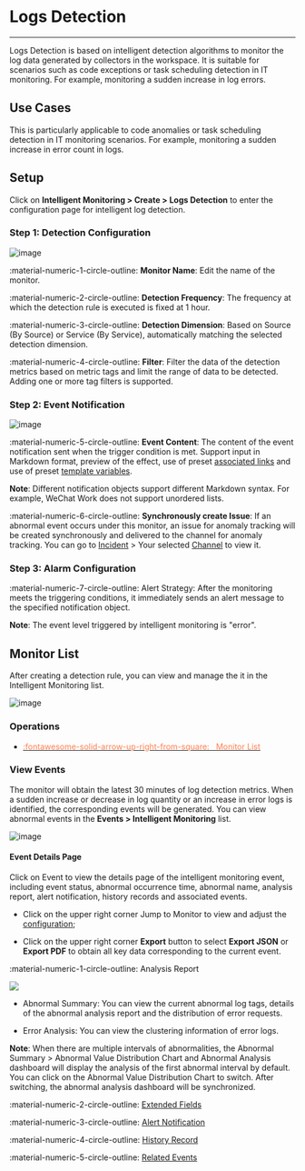 # Logs Detection
---


Logs Detection is based on intelligent detection algorithms to monitor the log data generated by collectors in the workspace. It is suitable for scenarios such as code exceptions or task scheduling detection in IT monitoring. For example, monitoring a sudden increase in log errors.

## Use Cases

This is particularly applicable to code anomalies or task scheduling detection in IT monitoring scenarios. For example, monitoring a sudden increase in error count in logs.

## Setup

Click on **Intelligent Monitoring > Create > Logs Detection** to enter the configuration page for intelligent log detection.

### Step 1: Detection Configuration

![image](../img/intelligent-detection06.png)

:material-numeric-1-circle-outline: **Monitor Name**: Edit the name of the monitor.

:material-numeric-2-circle-outline: **Detection Frequency**: The frequency at which the detection rule is executed is fixed at 1 hour.

:material-numeric-3-circle-outline: **Detection Dimension**: Based on Source (By Source) or Service (By Service), automatically matching the selected detection dimension.

:material-numeric-4-circle-outline: **Filter**: Filter the data of the detection metrics based on metric tags and limit the range of data to be detected. Adding one or more tag filters is supported.

### Step 2: Event Notification

![image](../img/intelligent-detection07.png)

:material-numeric-5-circle-outline: **Event Content**: The content of the event notification sent when the trigger condition is met. Support input in Markdown format, preview of the effect, use of preset [associated links](link-description.md) and use of preset [template variables](../event-template.md).

**Note**: Different notification objects support different Markdown syntax. For example, WeChat Work does not support unordered lists.

:material-numeric-6-circle-outline: **Synchronously create Issue**: If an abnormal event occurs under this monitor, an issue for anomaly tracking will be created synchronously and delivered to the channel for anomaly tracking. You can go to [Incident](../../exception/index.md) >  Your selected [Channel](../../exception/channel.md) to view it.

### Step 3: Alarm Configuration

:material-numeric-7-circle-outline: Alert Strategy: After the monitoring meets the triggering conditions, it immediately sends an alert message to the specified notification object.

**Note**: The event level triggered by intelligent monitoring is "error".

## Monitor List

After creating a detection rule, you can view and manage the it in the Intelligent Monitoring list.

![image](../img/intelligent-detection01.png)

### Operations

<div class="grid cards" markdown>

- [<font color="coral"> :fontawesome-solid-arrow-up-right-from-square: &nbsp; Monitor List</font>](../monitor/index.md#list)


</div>


### View Events

The monitor will obtain the latest 30 minutes of log detection metrics. When a sudden increase or decrease in log quantity or an increase in error logs is identified, the corresponding events will be generated. You can view abnormal events in the **Events > Intelligent Monitoring** list.

![image](../img/intelligent-detection04.png)

#### Event Details Page

Click on Event to view the details page of the intelligent monitoring event, including event status, abnormal occurrence time, abnormal name, analysis report, alert notification, history records and associated events.

* Click on the upper right corner Jump to Monitor to view and adjust the [configuration](index.md);

* Click on the upper right corner **Export** button to select **Export JSON** or **Export PDF** to obtain all key data corresponding to the current event.

:material-numeric-1-circle-outline: Analysis Report

![](../img/intelligent-detection08.png)

* Abnormal Summary: You can view the current abnormal log tags, details of the abnormal analysis report and the distribution of error requests.

* Error Analysis: You can view the clustering information of error logs.

**Note**: When there are multiple intervals of abnormalities, the Abnormal Summary > Abnormal Value Distribution Chart and Abnormal Analysis dashboard will display the analysis of the first abnormal interval by default. You can click on the Abnormal Value Distribution Chart to switch. After switching, the abnormal analysis dashboard will be synchronized.

:material-numeric-2-circle-outline: [Extended Fields](../../events/event-explorer/event-details.md#extension)

:material-numeric-3-circle-outline: [Alert Notification](../../events/event-explorer/event-details.md#alarm)

:material-numeric-4-circle-outline: [History Record](../../events/event-explorer/event-details.md#history)

:material-numeric-5-circle-outline: [Related Events](../../events/event-explorer/event-details.md#relevance)